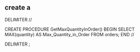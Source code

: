 
## create a 

DELIMITER //

CREATE PROCEDURE GetMaxQuantityInOrder()
BEGIN
    SELECT MAX(quantity) AS Max_Quantity_in_Order FROM orders;
END //

DELIMITER ;
